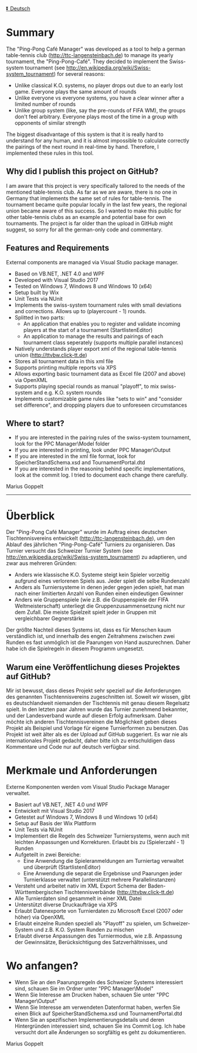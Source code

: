 [⏬ Deutsch](#%C3%BCberblick)

# Summary

The "Ping-Pong Café Manager" was developed as a tool to help a german table-tennis club (http://ttc-langensteinbach.de) to manage its yearly tournament, the "Ping-Pong-Café".
They decided to implement the Swiss-system tournament (see http://en.wikipedia.org/wiki/Swiss-system_tournament) for several reasons:

* Unlike classical K.O. systems, no player drops out due to an early lost game. Everyone plays the same amount of rounds
* Unlike everyone vs everyone systems, you have a clear winner after a limited number of rounds
* Unlike group system (like, say the pre-rounds of FIFA WM), the groups don't feel arbitrary. Everyone plays most of the time in a group with opponents of similar strength

The biggest disadvantage of this system is that it is really hard to understand for any human, and it is almost impossible to calculate correctly the pairings of the next round in real-time by hand. Therefore, I implemented these rules in this tool.

## Why did I publish this project on GitHub?
I am aware that this project is very specifically tailored to the needs of the mentioned table-tennis club. As far as we are aware, there is no one in Germany that implements the same set of rules for table-tennis.
The tournament became quite popular locally in the last few years, the regional union became aware of this success. So I wanted to make this public for other table-tennis clubs as an example and potential base for own tournaments.
The project is far older than the upload in GitHub might suggest, so sorry for all the german-only code and commentary.

## Features and Requirements
External components are managed via Visual Studio package manager.

* Based on VB.NET, .NET 4.0 and WPF
* Developed with Visual Studio 2017
* Tested on Windows 7, Windows 8 und Windows 10 (x64)
* Setup built by Wix
* Unit Tests via NUnit
* Implements the swiss-system tournament rules with small deviations and corrections. Allows up to (playercount - 1) rounds.
* Splitted in two parts:
	* An application that enables you to register and validate incoming players at the start of a tournament (StartlistenEditor)
	* An application to manage the results and pairings of each tournament class seperately (supports multiple parallel instances)
* Natively understands player export xml of the regional table-tennis union (http://ttvbw.click-tt.de)
* Stores all tournament data in this xml file
* Supports printing multiple reports via XPS
* Allows exporting basic tournament data as Excel file (2007 and above) via OpenXML
* Supports playing special rounds as manual "playoff", to mix swiss-system and e.g. K.O. system rounds
* Implements customizable game rules like "sets to win" and "consider set difference", and dropping players due to unforeseen circumstances

## Where to start? 
* If you are interested in the pairing rules of the swiss-system tournament, look for the PPC Manager\Model folder
* If you are interested in printing, look under PPC Manager\Output
* If you are interested in the xml file format, look for SpeicherStandSchema.xsd and TournamentPortal.dtd
* If you are interested in the reasoning behind specific implementations, look at the commit log. I tried to document each change there carefully.


Marius Goppelt


----------------------------------------------------------------------------------------------------------------


# Überblick

Der "Ping-Pong Café Manager" wurde im Auftrag eines deutschen Tischtennisvereins entwickelt (http://ttc-langensteinbach.de), um den Ablauf des jährlichen "Ping-Pong-Café" Turniers zu organisieren.
Das Turnier versucht das Schweizer Turnier System (see http://en.wikipedia.org/wiki/Swiss-system_tournament) zu adaptieren, und zwar aus mehreren Gründen:

* Anders wie klassische K.O. Systeme steigt kein Spieler vorzeitig aufgrund eines verlorenen Spiels aus. Jeder spielt die selbe Rundenzahl
* Anders als Turniersysteme in denen jeder gegen jeden spielt, hat man nach einer limitierten Anzahl von Runden einen eindeutigen Gewinner
* Anders wie Gruppenspiele (wie z.B. die Gruppenspiele der FIFA Weltmeisterschaft) unterliegt die Gruppenzusammensetzung nicht nur dem Zufall. Die meiste Spielzeit spielt jeder in Gruppen mit vergleichbarer Gegnerstärke

Der größte Nachteil dieses Systems ist, dass es für Menschen kaum verständlich ist, und innerhalb des engen Zeitrahmens zwischen zwei Runden es fast unmöglich ist die Paarungen von Hand auszurechnen. Daher habe ich die Spielregeln in diesem Programm umgesetzt.

## Warum eine Veröffentlichung dieses Projektes auf GitHub?
Mir ist bewusst, dass dieses Projekt sehr speziell auf die Anforderungen des genannten Tischtennisvereins zugeschnitten ist. Soweit wir wissen, gibt es deutschlandweit niemanden der Tischtennis mit genau diesem Regelsatz spielt.
In den letzten paar Jahren wurde das Turnier zunehmend bekannter, und der Landesverband wurde auf diesen Erfolg aufmerksam. Daher möchte ich anderen Tischtennisvereinen die Möglichkeit geben dieses Projekt als Beispiel und Vorlage für eigene Turnierformen zu benutzen.
Das Projekt ist weit älter als es der Upload auf GitHub suggeriert. Es war nie als internationales Projekt gedacht, daher bitte ich zu entschuldigen dass Kommentare und Code nur auf deutsch verfügbar sind.


# Merkmale und Anforderungen
Externe Komponenten werden vom Visual Studio Package Manager verwaltet.

* Basiert auf VB.NET, .NET 4.0 und WPF
* Entwickelt mit Visual Studio 2017
* Getestet auf Windows 7, Windows 8 und Windows 10 (x64)
* Setup auf Basis der Wix Plattform
* Unit Tests via NUnit
* Implementiert die Regeln des Schweizer Turniersystems, wenn auch mit leichten Anpassungen und Korrekturen. Erlaubt bis zu (Spielerzahl - 1) Runden
* Aufgeteilt in zwei Bereiche:
	* Eine Anwendung die Spieleranmeldungen am Turniertag verwaltet und überprüft (StartlistenEditor)
	* Eine Anwendung die separat die Ergebnisse und Paarungen jeder Turnierklasse verwaltet (unterstützt mehrere Parallelinstanzen)
* Versteht und arbeitet nativ im XML Export Schema der Baden-Württembergischen Tischtennisverbände (http://ttvbw.click-tt.de)
* Alle Turnierdaten sind gesammelt in einer XML Datei
* Unterstützt diverse Druckaufträge via XPS
* Erlaubt Datenexporte von Turnierdaten zu Microsoft Excel (2007 oder höher) via OpenXML
* Erlaubt einzelne Runden speziell als "Playoff" zu spielen, um Schweizer-System und z.B. K.O. System Runden zu mischen
* Erlaubt diverse Anpassungen des Turniermodus, wie z.B. Anpassung der Gewinnsätze, Berücksichtigung des Satzverhältnisses, und 

# Wo anfangen?
* Wenn Sie an den Paarungsregeln des Schweizer Systems interessiert sind, schauen Sie im Ordner unter "PPC Manager\Model"
* Wenn Sie Interesse am Drucken haben, schauen Sie unter "PPC Manager\Output"
* Wenn Sie Interesse am verwendeten Datenformat haben, werfen Sie einen Blick auf SpeicherStandSchema.xsd und TournamentPortal.dtd
* Wenn Sie an spezifischen Implementierungsdetails und deren Hintergründen interessiert sind, schauen Sie ins Commit Log. Ich habe versucht dort alle Änderungen so sorgfältig es geht zu dokumentieren.

Marius Goppelt

